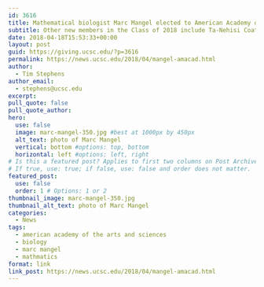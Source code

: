```yaml
---
id: 3616
title: Mathematical biologist Marc Mangel elected to American Academy of Arts and Sciences
subtitle: Other new members in the Class of 2018 include Ta-Nehisi Coates, Tom Hanks, Barack Obama, and Sonia Sotomayor
date: 2018-04-18T15:53:33+00:00
layout: post
guid: https://giving.ucsc.edu/?p=3616
permalink: https://news.ucsc.edu/2018/04/mangel-amacad.html
author:
  - Tim Stephens
author_email:
  - stephens@ucsc.edu
excerpt: 
pull_quote: false
pull_quote_author:
hero:
  use: false
  image: marc-mangel-350.jpg #best at 1000px by 450px
  alt_text: photo of Marc Mangel
  vertical: bottom #options: top, bottom
  horizontal: left #options: left, right
# Is this a featured post? Applies to first two columns on Post Archive Page.
# If true, use: true; if false, use: false and order does not matter.
featured_post:
  use: false
  order: 1 # Options: 1 or 2
thumbnail_image: marc-mangel-350.jpg
thumbnail_alt_text: photo of Marc Mangel
categories:
  - News
tags:
  - american academy of the arts and sciences
  - biology
  - marc mangel
  - mathmatics
format: link
link_post: https://news.ucsc.edu/2018/04/mangel-amacad.html
---
```


